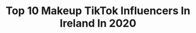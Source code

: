 ---
title: Top 10 Makeup TikTok Influencers In Ireland In 2020
description: >-
  Find top makeup TikTok influencers in Ireland in 2020. Most popular hashtags: #makeup #fyp #foryou #halloween.
platform: TikTok
hits: 50
text_top: Analyze the top-rated TikTok influencers on inBeat.
text_bottom: Our search engine holds 50 TikTok influencers like this in Ireland for you to pitch.
profiles:
  - username: "sequanamakeup"
    fullname: >-
      Sequana Obrien
    bio: >-
      Im that weirdo with a makeup account Irish 14 yrs old
    location: "Ireland"
    followers: 4107
    engagement: 2666
    commentsToLikes: 0.040303
    id: ckdnnwg7qk4r30j23o56a7qc2
    verified: false
    hashtags: "#october, #mu, #irish, #tutorial"
  - username: "keilidhmua"
    fullname: >-
      KeilidhMua
    bio: >-
      Oh hello there Follow my insta for more makeup stuff ✌🏼☘️
    location: "Ireland"
    followers: 2300000
    engagement: 2115
    commentsToLikes: 0.005809
    id: ck8aebrekbmvr0j78gxh6a0ew
    verified: true
    hashtags: "#dracotok, #artober, #halloween, #halloweenlook"
  - username: "cassiegillespie"
    fullname: >-
      Cassie Gillespie
    bio: >-
      Body paint/Makeup, check out my insta 👆🏻
    location: "Ireland"
    followers: 29900
    engagement: 1479
    commentsToLikes: 0.036995
    id: ckavk1iriswvn0j23c39l21xz
    verified: false
    hashtags: "#slappythedummy, #fyp, #pumpkin, #xyzbca"
  - username: "emmacostelloex"
    fullname: >-
      Emma Costelloe
    bio: >-
      Emma costelloe 💕 20 🎉 Irish 🍀🇮🇪 Blogger and makeup artist
    location: "Ireland"
    followers: 7246
    engagement: 1197
    commentsToLikes: 0.006909
    id: ckb9i3pz4837r0j23d0o2xgfw
    verified: false
    hashtags: "#makeup, #makeupartist, #irish, #limerick"
  - username: "iconicaidann"
    fullname: >-
      IconicAidan 🏳️‍🌈
    bio: >-
      I’m 17 and I am a small makeup artist my Instagram link is above !!🥰💕🏳️‍🌈🌈
    location: "Ireland"
    followers: 4183
    engagement: 1191
    commentsToLikes: 0.029522
    id: cka6mhife79610i78qr43tzbb
    verified: false
    hashtags: "#katyazamolodchikova, #makeuptutorial, #boymua, #trixiemattel"
  - username: "biabellebeauty"
    fullname: >-
      BiaBelleBeauty
    bio: >-
      #BiaBelleSisters 🤪 Makeup & Fake Tan Brand Insta @biabellebeauty
    location: "Ireland"
    followers: 5261
    engagement: 257
    commentsToLikes: 0.015031
    id: ckcvgx5rstgj80j2385qbe7y9
    verified: false
    hashtags: "#fy, #biabellebabes, #foryourpage, #fyp"
  - username: "sosubysj"
    fullname: >-
      SOSUbySuzanneJackson
    bio: >-
      Award winning Makeup/Tan Brand created by Suzanne Jackson. www.sosubysj.com 💋
    location: "Ireland"
    followers: 3535
    engagement: 971
    commentsToLikes: 0.014871
    id: ck9tv02sjobv10j780e73ldm2
    verified: false
    hashtags: "#sosubysj, #foryou, #makeup, #foryoupage"
  - username: "meganoconnnor"
    fullname: >-
      Megan O’ Connor 🌸
    bio: >-
      I just draw on my face Inquires @meganoconnormakeup002@gmail.com
    location: "Ireland"
    followers: 106300
    engagement: 2326
    commentsToLikes: 0.048763
    id: ck9tubo3xl0od0j78ccgnegn8
    verified: false
    hashtags: "#irishmua, #makeup, #justlikeandfollowme, #halloweenlook"
  - username: "dysphoriablues"
    fullname: >-
      DysphoriaBlues
    bio: >-
      Emma, 17, 🇮🇪 She/Her Twitter: @dysphoriablues1 Insta: emmakeyes2003
    location: "Ireland"
    followers: 53200
    engagement: 2247
    commentsToLikes: 0.026388
    id: ckacd9mbrintn0i781ni1vgkl
    verified: false
    hashtags: "#lgbt, #makeup, #law, #insomniac"
  - username: "amy.crxnin"
    fullname: >-
      Amz
    bio: >-
      Thank you so much for the support 🥰 👇🏻 Use code “Amy Cronin” for 💰 off 👇🏻
    location: "Ireland"
    followers: 270500
    engagement: 1963
    commentsToLikes: 0.017550
    id: ckdt3mknjsjr10j23y4mgm9fs
    verified: false
    hashtags: "#fyp, #duet, #makeuptransformation, #mua"
---